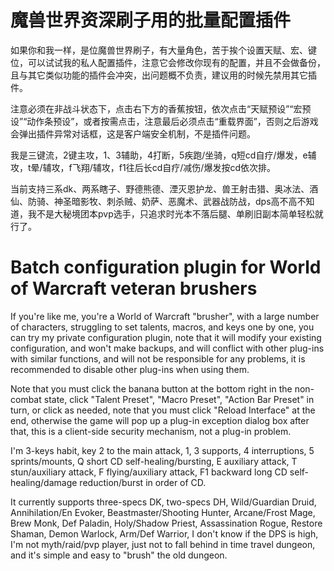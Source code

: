 # 魔兽世界资深刷子用的批量配置插件

如果你和我一样，是位魔兽世界刷子，有大量角色，苦于挨个设置天赋、宏、键位，可以试试我的私人配置插件，注意它会修改你现有的配置，并且不会做备份，且与其它类似功能的插件会冲突，出问题概不负责，建议用的时候先禁用其它插件。

注意必须在非战斗状态下，点击右下方的香蕉按钮，依次点击“天赋预设”“宏预设”“动作条预设”，或者按需点击，注意最后必须点击“重载界面”，否则之后游戏会弹出插件异常对话框，这是客户端安全机制，不是插件问题。

我是三键流，2键主攻，1、3辅助，4打断，5疾跑/坐骑，q短cd自疗/爆发，e辅攻，t晕/辅攻，f飞翔/辅攻，f1往后长cd自疗/减伤/爆发按cd依次排。

当前支持三系dk、两系瞎子、野德熊德、湮灭恩护龙、兽王射击猎、奥冰法、酒仙、防骑、神圣暗影牧、刺杀贼、奶萨、恶魔术、武器战防战，dps高不高不知道，我不是大秘境团本pvp选手，只追求时光本不落后腿、单刷旧副本简单轻松就行了。

# Batch configuration plugin for World of Warcraft veteran brushers

If you're like me, you're a World of Warcraft "brusher", with a large number of characters, struggling to set talents, macros, and keys one by one, you can try my private configuration plugin, note that it will modify your existing configuration, and won't make backups, and will conflict with other plug-ins with similar functions, and will not be responsible for any problems, it is recommended to disable other plug-ins when using them.

Note that you must click the banana button at the bottom right in the non-combat state, click "Talent Preset", "Macro Preset", "Action Bar Preset" in turn, or click as needed, note that you must click "Reload Interface" at the end, otherwise the game will pop up a plug-in exception dialog box after that, this is a client-side security mechanism, not a plug-in problem.

I'm 3-keys habit, key 2 to the main attack, 1, 3 supports, 4 interruptions, 5 sprints/mounts, Q short CD self-healing/bursting, E auxiliary attack, T stun/auxiliary attack, F flying/auxiliary attack, F1 backward long CD self-healing/damage reduction/burst in order of CD.

It currently supports three-specs DK, two-specs DH, Wild/Guardian Druid, Annihilation/En Evoker, Beastmaster/Shooting Hunter, Arcane/Frost Mage, Brew Monk, Def Paladin, Holy/Shadow Priest, Assassination Rogue, Restore Shaman, Demon Warlock, Arm/Def Warrior, I don't know if the DPS is high, I'm not myth/raid/pvp player, just not to fall behind in time travel dungeon, and it's simple and easy to "brush" the old dungeon.
